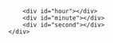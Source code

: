 <!DOCTYPE html>
<html lang="en">

<head>
    <meta charset="UTF-8">
    <meta name="viewport" content="width=device-width, initial-scale=1.0">
    <title>Clock Project</title>
    <link rel="stylesheet" href="clock.css">
    <script src="clock.js"></script>
</head>

<body>
    <div id="clockcontainer">

        <div id="hour"></div>
        <div id="minute"></div>
        <div id="second"></div>
    </div>

</body>

</html>
